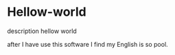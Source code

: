 # Hellow-world
description hellow world

after I have use this software I find my English is so pool.
